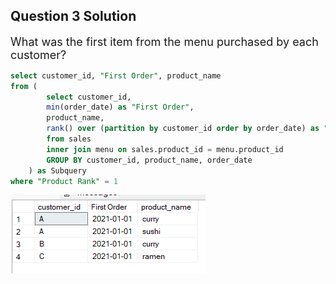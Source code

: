 <h2>Question 3 Solution</h2>
<font size = "+1.5">What was the first item from the menu purchased by each customer?</font>

````sql
select customer_id, "First Order", product_name 
from (
		select customer_id, 
		min(order_date) as "First Order",
		product_name,
		rank() over (partition by customer_id order by order_date) as "Product Rank"
		from sales
		inner join menu on sales.product_id = menu.product_id
		GROUP BY customer_id, product_name, order_date
	) as Subquery
where "Product Rank" = 1
````

<img src = "danny_3.png" alt = "Question 3 solution">